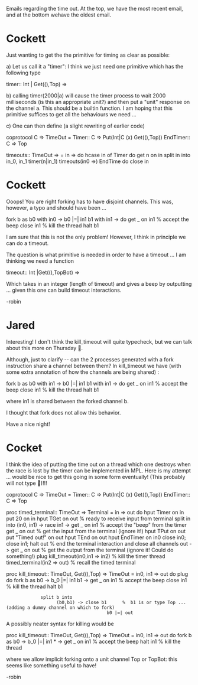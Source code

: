 Emails regarding the time out. At the top, we have the most recent email, and at the bottom wehave the oldest email.

# Cockett
Just wanting to get the the primitive for timing as clear as possible:

a) Let us call it a "timer": I think we just need one primitive which has the following type

timer:: Int | Get((),Top)  => 

b) calling 
      timer(2000|a) 
will cause the timer process to wait 2000 milliseconds (is this an appropriate unit?) and then put a "unit" response on the channel a.  This should be a builtin function.  I am hoping that this primitive suffices to get all the behaviours we need ...

c) One can then define (a slight rewriting of earlier code)

coprotocol  C => TimeOut =
       Timer:: C => Put(Int|C (x) Get((),Top))
        EndTimer:: C => Top

timeouts:: TimeOut => 
         = in => 
         do hcase in of 
                 Timer 
                      do get n on in
                            split in into in_0, in_1
                            timer(n|in_1)
                            timeouts(in0 =>)
                  EndTime 
                        do close in

# Cockett
Ooops!   You are right forking has to have disjoint channels.  This was, however, a typo and should have been ...

fork b as 
    b0 with in0 -> b0 |=| in1 
    b1 with in1 -> do 
        get _ on in1   % accept the beep 
        close in1        % kill the thread
        halt b1

I am sure that this is not the only problem!  However, I think in principle we can do a timeout.  

The question is what primitive is  needed in order to have a timeout ...  I am thinking we  need 
a function 

timeout:: Int |Get((),TopBot) => 

Which takes in an integer (length of timeout) and gives a beep by outputting ...  given this one can build timeout interactions.

-robin

# Jared
Interesting! I don't think the kill_timeout will quite typecheck, but we can talk about this more on Thursday 🙂.

Although, just to clarify -- can the 2 processes generated with a fork instruction share a channel between them? In kill_timeout we have (with some extra annotation of how the channels are being shared) :
               
fork b as
    b0 with in1 -> b0 |=| in1
    b1 with in1 -> do
        get _ on in1   % accept the beep
        close in1        % kill the thread
        halt b1

where in1 is shared between the forked channel b.

I thought that fork does not allow this behavior.

Have a nice night!

# Cocket
I think the idea of putting the time out on a thread which  one destroys when the race is lost by the timer can be implemented in MPL.  Here is my attempt ... would be nice to get this going in some form eventually! (This probably will not type 🙂)!!!

coprotocol  C => TimeOut =
       Timer:: C => Put(Int|C (x) Get((),Top))
        EndTimer:: C => Top

proc timed_terminal:: TimeOut  => Terminal 
                        = in => out 
do
    hput Timer on in
    put 20 on in 
    hput TGet on out     % ready to receive input from terminal
    split in into
        (in0, in1) ->  race 
                 in1 ->   get _ on in1     % accept the "beep" from the timer
                              get _ on out     % get the input from the terminal (ignore it!)
                              hput TPut on out  
                              put "Timed out!" on out
                              hput TEnd on out
                              hput EndTimer on in0 
                              close in0; close in1; halt out        % end the terminal interaction and close all channels
                 out ->  get _ on out     % get the output from the terminal (ignore it! Could do something!)
                             plug 
                                kill_timeout(in0,in1 => in2)                        % kill the timer thread
                                timed_terminal(in2 => out)        % recall the timed terminal

proc kill_timeout:: TimeOut, Get((),Top) => TimeOut 
                     = in0, in1 => out 
 do
       plug  do fork b as 
                           b0 -> b_0 |=| in1 
                           b1 -> get _ on in1   % accept the beep 
                                     close in1        % kill the thread
                                     halt b1

                 split b into
                       (b0,b1) -> close b1      %  b1 is or type Top ... (adding a dummy channel on which to fork)
                                          b0 |=| out  

A possibly neater syntax for killing would be 

proc kill_timeout:: TimeOut, Get((),Top) => TimeOut 
                     = in0, in1 => out 
 do
       fork b as 
             b0 -> b_0 |=| in1 
             * -> get _ on in1   % accept the beep 
                     halt in1        % kill the thread

where we allow implicit forking onto a unit channel Top or TopBot: this seems like something useful to have!

-robin
